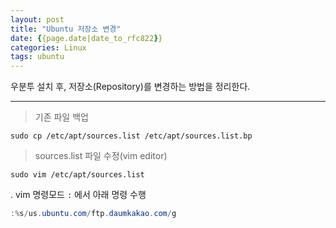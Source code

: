 ```yaml
---
layout: post
title: "Ubuntu 저장소 변경"
date: {{page.date|date_to_rfc822}}
categories: Linux
tags: ubuntu
---
```


우분투 설치 후, 저장소(Repository)를 변경하는 방법을 정리한다.

------

> 기존 파일 백업

```shell
sudo cp /etc/apt/sources.list /etc/apt/sources.list.bp
```

> sources.list 파일 수정(vim editor)

```shell
sudo vim /etc/apt/sources.list
```

 . vim 명령모드 `:` 에서 아래 명령 수행

```powershell
:%s/us.ubuntu.com/ftp.daumkakao.com/g
```

